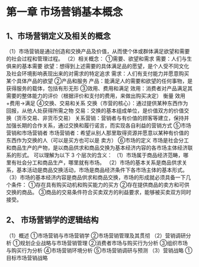 # 第一章 市场营销基本概念
## 1、市场营销定义及相关的概念 
（1）市场营销是通过创造和交换产品及价值，从而使个体或群体满足欲望和需要的社会过程和管理过程。 
（2）相关概念： 
①需要、欲望和需求 
需要：人们与生俱来的基本需要 
欲望：想得到上述需要的具体满足品的愿望，是个人受不同文化及社会环境影响表现出来的对需求的特定追求 
需求：人们有支付能力并愿意购买某个具体产品的欲望 
②产品和服务 
产品：能满足人的需要和欲望的任何事物，是获得服务的载体，包括有形无形 
③效用、费用和满足 
效用：消费者对产品满足其需要的整体能力的评价（根据评价和支付的费用，来做出购买决定） 
衡量 效用+费用->满足
④交换、交易和关系 
交换（市营的核心）：通过提供某种东西作为回报，从他人处获得所需之物 
交易：交换的基本组成单位，是价值双方的价值交换（货币交易、非货币交易） 
关系营销：营销者与有价值的顾客等建立，保持并加强长期的合作关系，通过交换和履行诺言，而实现各自利益的营销方式 
⑤市场营销和市场营销者 
市场营销者：希望从别人那里取得资源并愿意以某种有价值的东西作为交换的人（可以是买方也可以是 卖方） 
⑥市场的定义 
市场是社会分工和商品生产的产物，是以商品供求和商品交换为基本经济内容的各市场主体经济联系的形式。
可以理解为以下 3 个层次的含义： 
（1）市场属于商品经济范畴，哪里有社会分工和商品生产，哪里就有市场。 
（2）市场的基本关系是商品供求关系，基本活动是商品交换活动，市场是商品经济条件下各市场主体的基本形式。 
（3）市场的基本经济内容是商品供求和商品交换，市场的形成就必须具备一下几个条件： 
①存在具有购买动机和购买能力的买方 ②存在提供商品的卖方和可供交换的商品。 
③商品的交易条件符合买卖双方的利益要求，能够被买卖双方同时接受。

## 2、 市场营销学的逻辑结构 
（1）概述 
①市场营销与市场营销学 
②市场营销管理及其贯彻 
（2）营销调研分析 ①规划企业战略与市场营销管理 ②消费者市场与购买行为分析 ③组织市场与购买行为分析 ④市场营销环境分析 ⑤市场营销调研与预测 （3）营销战略 ①目标市场营销战略
